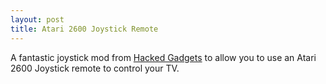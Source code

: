 ```yaml
--- 
layout: post
title: Atari 2600 Joystick Remote
---
```

<script src="http://flash.revver.com/player/1.0/player.js?mediaId:270604;width:480;height:392" type="text/javascript"></script>
A fantastic joystick mod from [Hacked Gadgets](http://hackedgadgets.com/2007/05/16/atari-2600-joystick-tv-remote-control/) to allow you to use an Atari 2600 Joystick remote to control your TV.
